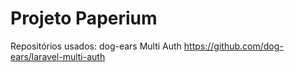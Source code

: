# Projeto Paperium 

Repositórios usados:
dog-ears Multi Auth https://github.com/dog-ears/laravel-multi-auth
